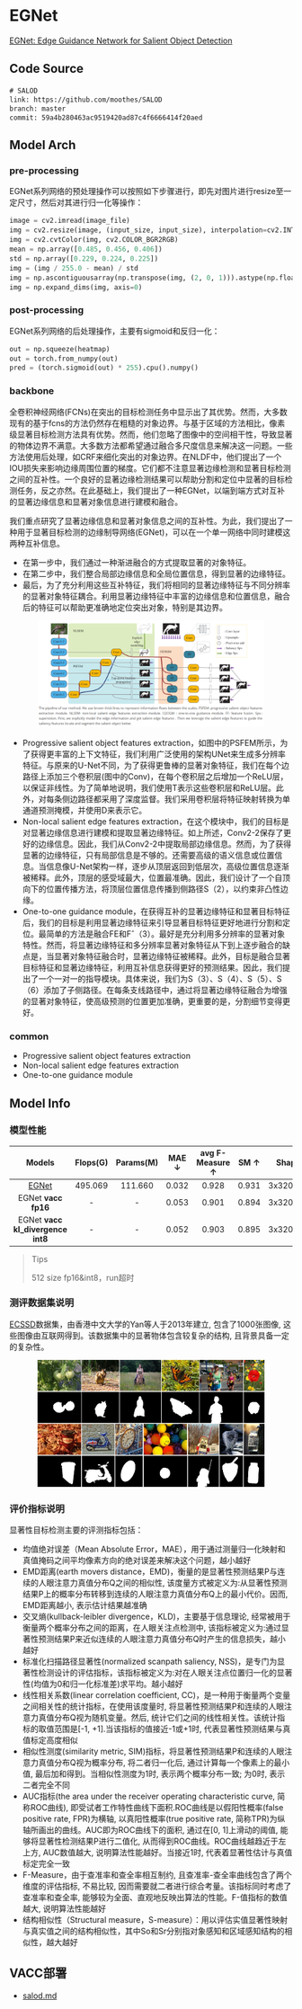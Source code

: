 
# EGNet

[EGNet: Edge Guidance Network for Salient Object Detection](https://openaccess.thecvf.com/content_ICCV_2019/papers/Zhao_EGNet_Edge_Guidance_Network_for_Salient_Object_Detection_ICCV_2019_paper.pdf)

## Code Source
```
# SALOD
link: https://github.com/moothes/SALOD
branch: master
commit: 59a4b280463ac9519420ad87c4f6666414f20aed
```

## Model Arch

### pre-processing

EGNet系列网络的预处理操作可以按照如下步骤进行，即先对图片进行resize至一定尺寸，然后对其进行归一化等操作：

```python
image = cv2.imread(image_file)
img = cv2.resize(image, (input_size, input_size), interpolation=cv2.INTER_AREA)
img = cv2.cvtColor(img, cv2.COLOR_BGR2RGB)
mean = np.array([0.485, 0.456, 0.406])
std = np.array([0.229, 0.224, 0.225])
img = (img / 255.0 - mean) / std
img = np.ascontiguousarray(np.transpose(img, (2, 0, 1))).astype(np.float32) # HWC to CHW
img = np.expand_dims(img, axis=0)
```

### post-processing

EGNet系列网络的后处理操作，主要有sigmoid和反归一化：
```python
out = np.squeeze(heatmap)
out = torch.from_numpy(out)
pred = (torch.sigmoid(out) * 255).cpu().numpy()
```

### backbone
全卷积神经网络(FCNs)在突出的目标检测任务中显示出了其优势。然而，大多数现有的基于fcns的方法仍然存在粗糙的对象边界。与基于区域的方法相比，像素级显著目标检测方法具有优势。然而，他们忽略了图像中的空间相干性，导致显著的物体边界不满意。大多数方法都希望通过融合多尺度信息来解决这一问题。一些方法使用后处理，如CRF来细化突出的对象边界。在NLDF中，他们提出了一个IOU损失来影响边缘周围位置的梯度。它们都不注意显著边缘检测和显著目标检测之间的互补性。一个良好的显著边缘检测结果可以帮助分割和定位中显著的目标检测任务，反之亦然。在此基础上，我们提出了一种EGNet，以端到端方式对互补的显著边缘信息和显著对象信息进行建模和融合。

我们重点研究了显著边缘信息和显著对象信息之间的互补性。为此，我们提出了一种用于显著目标检测的边缘制导网络(EGNet)，可以在一个单一网络中同时建模这两种互补信息。
- 在第一步中，我们通过一种渐进融合的方式提取显著的对象特征。
- 在第二步中，我们整合局部边缘信息和全局位置信息，得到显著的边缘特征。
- 最后，为了充分利用这些互补特征，我们将相同的显著边缘特征与不同分辨率的显著对象特征耦合。利用显著边缘特征中丰富的边缘信息和位置信息，融合后的特征可以帮助更准确地定位突出对象，特别是其边界。

<div  align="center">
<img src="../../images/egnet/egnet.png" width="80%" height="80%">
</div>

- Progressive salient object features extraction，如图中的PSFEM所示，为了获得更丰富的上下文特征，我们利用广泛使用的架构UNet来生成多分辨率特征。与原来的U-Net不同，为了获得更鲁棒的显著对象特征，我们在每个边路径上添加三个卷积层(图中的Conv)，在每个卷积层之后增加一个ReLU层，以保证非线性。为了简单地说明，我们使用T表示这些卷积层和ReLU层。此外，对每条侧边路径都采用了深度监督。我们采用卷积层将特征映射转换为单通道预测掩模，并使用D来表示它。
- Non-local salient edge features extraction，在这个模块中，我们的目标是对显著边缘信息进行建模和提取显著边缘特征。如上所述，Conv2-2保存了更好的边缘信息。因此，我们从Conv2-2中提取局部边缘信息。然而，为了获得显著的边缘特征，只有局部信息是不够的。还需要高级的语义信息或位置信息。当信息像U-Net架构一样，逐步从顶层返回到低层次，高级位置信息逐渐被稀释。此外，顶层的感受域最大，位置最准确。因此，我们设计了一个自顶向下的位置传播方法，将顶层位置信息传播到侧路径S（2），以约束非凸性边缘。
- One-to-one guidance module，在获得互补的显著边缘特征和显著目标特征后，我们的目标是利用显著边缘特征来引导显著目标特征更好地进行分割和定位。最简单的方法是融合FE和Fˆ（3）。最好是充分利用多分辨率的显著对象特性。然而，将显著边缘特征和多分辨率显著对象特征从下到上逐步融合的缺点是，当显著对象特征融合时，显著边缘特征被稀释。此外，目标是融合显著目标特征和显著边缘特征，利用互补信息获得更好的预测结果。因此，我们提出了一个一对一的指导模块。具体来说，我们为S（3）、S（4）、S（5）、S（6）添加了子侧路径。在每条支线路径中，通过将显著边缘特征融合为增强的显著对象特征，使高级预测的位置更加准确，更重要的是，分割细节变得更好。



### common
- Progressive salient object features extraction
- Non-local salient edge features extraction
- One-to-one guidance module

## Model Info

### 模型性能
| Models  | Flops(G) | Params(M) | MAE ↓ | avg F-Measure ↑ | SM ↑ | Shapes |
| :---: | :--: | :--: | :---: | :--------: | :---: | :--------: |
| [EGNet](https://github.com/moothes/SALOD) | 495.069  | 111.660 | 0.032   |  0.928  | 0.931  | 3x320x320  |
| EGNet **vacc fp16** |  -  |  -  |  0.053  |  0.901  | 0.894  | 3x320x320 |
| EGNet **vacc kl_divergence int8** |  -  |  -  |   0.052  |  0.903 | 0.895 |  3x320x320  |

> Tips
> 
> 512 size fp16&int8，run超时
> 

### 测评数据集说明


[ECSSD](http://www.cse.cuhk.edu.hk/leojia/projects/hsaliency/dataset.html)数据集，由香港中文大学的Yan等人于2013年建立, 包含了1000张图像, 这些图像由互联网得到。该数据集中的显著物体包含较复杂的结构, 且背景具备一定的复杂性。


<div  align="center">
<img src="../../images/datasets/ecssd.jpg" width="80%" height="70%">
</div>

### 评价指标说明
显著性目标检测主要的评测指标包括：
- 均值绝对误差（Mean Absolute Error，MAE），用于通过测量归一化映射和真值掩码之间平均像素方向的绝对误差来解决这个问题，越小越好
- EMD距离(earth movers distance，EMD)，衡量的是显著性预测结果P与连续的人眼注意力真值分布Q之间的相似性, 该度量方式被定义为:从显著性预测结果P上的概率分布转移到连续的人眼注意力真值分布Q上的最小代价。因而, EMD距离越小, 表示估计结果越准确
- 交叉熵(kullback-leibler divergence，KLD)，主要基于信息理论, 经常被用于衡量两个概率分布之间的距离，在人眼关注点检测中, 该指标被定义为:通过显著性预测结果P来近似连续的人眼注意力真值分布Q时产生的信息损失，越小越好
- 标准化扫描路径显著性(normalized scanpath saliency, NSS)，是专门为显著性检测设计的评估指标，该指标被定义为:对在人眼关注点位置归一化的显著性(均值为0和归一化标准差)求平均。越小越好
- 线性相关系数(linear correlation coefficient, CC)，是一种用于衡量两个变量之间相关性的统计指标，在使用该度量时, 将显著性预测结果P和连续的人眼注意力真值分布Q视为随机变量。然后, 统计它们之间的线性相关性。该统计指标的取值范围是[-1, +1].当该指标的值接近-1或+1时, 代表显著性预测结果与真值标定高度相似
- 相似性测度(similarity metric, SIM)指标，将显著性预测结果P和连续的人眼注意力真值分布Q视为概率分布, 将二者归一化后, 通过计算每一个像素上的最小值, 最后加和得到。当相似性测度为1时, 表示两个概率分布一致; 为0时, 表示二者完全不同
- AUC指标(the area under the receiver operating characteristic curve, 简称ROC曲线), 即受试者工作特性曲线下面积.ROC曲线是以假阳性概率(false positive rate, FPR)为横轴, 以真阳性概率(true positive rate, 简称TPR)为纵轴所画出的曲线。AUC即为ROC曲线下的面积, 通过在[0, 1]上滑动的阈值, 能够将显著性检测结果P进行二值化, 从而得到ROC曲线。ROC曲线越趋近于左上方, AUC数值越大, 说明算法性能越好。当接近1时, 代表着显著性估计与真值标定完全一致
- F-Measure，由于查准率和查全率相互制约, 且查准率-查全率曲线包含了两个维度的评估指标, 不易比较, 因而需要就二者进行综合考量。该指标同时考虑了查准率和查全率, 能够较为全面、直观地反映出算法的性能。F-值指标的数值越大, 说明算法性能越好
- 结构相似性（Structural measure，S-measure）：用以评估实值显著性映射与真实值之间的结构相似性，其中So和Sr分别指对象感知和区域感知结构的相似性，越大越好
## VACC部署
- [salod.md](./source_code/salod.md)